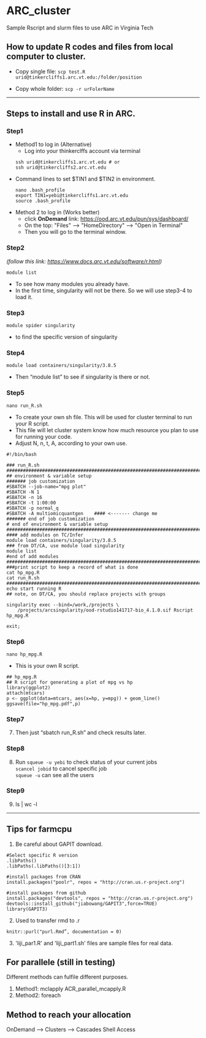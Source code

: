 # ARC_cluster
Sample Rscript and slurm files to use ARC in Virginia Tech

## How to update R codes and files from local computer to cluster.
- Copy single file:
```scp test.R urid@tinkercliffs1.arc.vt.edu:/folder/position```

- Copy whole folder: 
```scp -r urFolerName```

************************************************************************************************************************
## Steps to install and use R in ARC.
### Step1
- Method1 to log in (Alternative)  
	- Log into your thinkerclffs account via terminal  
	```
	ssh urid@tinkercliffs1.arc.vt.edu # or 
	ssh urid@tinkercliffs2.arc.vt.edu
	```
- Command lines to set $TIN1 and $TIN2 in environment.
	```
	nano .bash_profile
	export TIN1=yebi@tinkercliffs1.arc.vt.edu
	source .bash_profile
	```
- Method 2 to log in (Works better)  
	- click **OnDemand** link: https://ood.arc.vt.edu/pun/sys/dashboard/  
	- On the top: "Files" --> "HomeDirectory" --> "Open in Terminal"  
	- Then you will go to the terminal window.  
	

### Step2 
*(follow this link: https://www.docs.arc.vt.edu/software/r.html)*
```
module list 
```
- To see how many modules you already have.
- In the first time, singularity will not be there. So we will use step3-4 to load it.
### Step3
```
module spider singularity 
```
- to find the specific version of singularity
### Step4
``` 
module load containers/singularity/3.8.5
```
- Then “module list” to see if singularity is there or not.
### Step5
```
nano run_R.sh
```
- To create your own sh file. This will be used for cluster terminal to run your R script.
- This file will let cluster system know how much resource you plan to use for running your code.
- Adjust N, n, t, A, according to your own use.
```
#!/bin/bash

### run_R.sh
###########################################################################
## environment & variable setup
####### job customization
#SBATCH --job-name="mpg plot"
#SBATCH -N 1
#SBATCH -n 16
#SBATCH -t 1:00:00
#SBATCH -p normal_q
#SBATCH -A multiomicquantgen    #### <------- change me
####### end of job customization
# end of environment & variable setup
###########################################################################
#### add modules on TC/Infer
module load containers/singularity/3.8.5
### from DT/CA, use module load singularity
module list
#end of add modules
###########################################################################
###print script to keep a record of what is done
cat hp_mpg.R
cat run_R.sh
###########################################################################
echo start running R
## note, on DT/CA, you should replace projects with groups

singularity exec --bind=/work,/projects \
    /projects/arcsingularity/ood-rstudio141717-bio_4.1.0.sif Rscript hp_mpg.R

exit;
```

### Step6
``` 
nano hp_mpg.R
```
- This is your own R script.

```
## hp_mpg.R
## R script for generating a plot of mpg vs hp
library(ggplot2)
attach(mtcars)
p <- ggplot(data=mtcars, aes(x=hp, y=mpg)) + geom_line()
ggsave(file="hp_mpg.pdf",p)
```

### Step7
7. Then just “sbatch run_R.sh” and check results later.

### Step8
8. Run `squeue -u yebi` to check status of your current jobs  
`scancel jobid` to cancel specific job  
`squeue -u` can see all the users  

### Step9
9. ls | wc -l

********************************************************************************************************************************************************
## Tips for farmcpu

1. Be careful about GAPIT download.
```
#Select specific R version
.libPaths()
.libPaths(.libPaths()[3:1])

#install packages from CRAN
install.packages("poolr", repos = "http://cran.us.r-project.org")

#install packages from github
install.packages("devtools", repos = "http://cran.us.r-project.org")
devtools::install_github("jiabowang/GAPIT3",force=TRUE)
library(GAPIT3)
```

2. Used to transfer rmd to .r

`knitr::purl("purl.Rmd”, documentation = 0)`

3. 'liji_par1.R' and 'liji_part1.sh' files are sample files for real data. 


## For parallele (still in testing)
Different methods can fulfile different purposes.
1. Method1: mclapply
	ACR_parallel_mcapply.R
2. Method2: foreach

## Method to reach your allocation

OnDemand --> Clusters --> Cascades Shell Access
